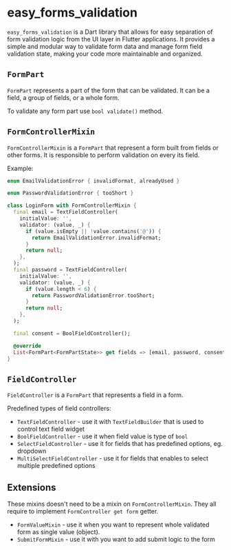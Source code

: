 # easy_forms_validation

`easy_forms_validation` is a Dart library that allows for easy separation of form validation logic from the UI layer in Flutter applications. 
It provides a simple and modular way to validate form data and manage form field validation state, making your code more maintainable and organized.

## `FormPart`

`FormPart` represents a part of the form that can be validated. It can be a field, a group of fields, or a whole form.

To validate any form part use `bool validate()` method.

## `FormControllerMixin`

`FormControllerMixin` is a `FormPart` that represent a form built from fields or other forms. It is responsible to perform validation on every its field.

Example:

```dart
enum EmailValidationError { invalidFormat, alreadyUsed }

enum PasswordValidationError { tooShort }

class LoginForm with FormControllerMixin {
  final email = TextFieldController(
    initialValue: '',
    validator: (value, _) {
      if (value.isEmpty || !value.contains('@')) {
        return EmailValidationError.invalidFormat;
      }
      return null;
    },
  );
  final password = TextFieldController(
    initialValue: '',
    validator: (value, _) {
      if (value.length < 6) {
        return PasswordValidationError.tooShort;
      }
      return null;
    },
  );

  final consent = BoolFieldController();

  @override
  List<FormPart<FormPartState>> get fields => [email, password, consent];
}
```

## `FieldController`

`FieldController` is a `FormPart` that represents a field in a form.

Predefined types of field controllers:

* `TextFieldController` - use it with `TextFieldBuilder` that is used to control text field widget
* `BoolFieldController` - use it when field value is type of `bool`
* `SelectFieldController` - use it for fields that has predefined options, eg. dropdown
* `MultiSelectFieldController` - use it for fields that enables to select multiple predefined options

## Extensions

These mixins doesn't need to be a mixin on `FormControllerMixin`. They all require to implement `FormController get form` getter. 

* `FormValueMixin` - use it when you want to represent whole validated form as single value (object).
* `SubmitFormMixin` - use it with you want to add submit logic to the form